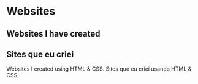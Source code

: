 # Websites

## Websites I have created
## Sites que eu criei

Websites I created using HTML & CSS.
Sites que eu criei usando HTML & CSS.